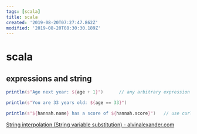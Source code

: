 ```yaml
---
tags: [scala]
title: scala
created: '2019-08-20T07:27:47.862Z'
modified: '2019-08-20T08:30:30.189Z'
---
```


# scala

## expressions and string

```scala
println(s"Age next year: ${age + 1}")      // any arbitrary expression can be embedded in ${}

println(s"You are 33 years old: ${age == 33}")

println(s"${hannah.name} has a score of ${hannah.score}")   // use curly braces when printing object fields
```
[String interpolation (String variable substitution) - alvinalexander.com](https://alvinalexander.com/scala/string-interpolation-scala-2.10-embed-variables-in-strings)
